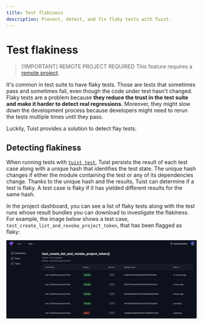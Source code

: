 ```yaml
---
title: Test flakiness
description: Prevent, detect, and fix flaky tests with Tuist.
---
```


# Test flakiness

> [!IMPORTANT] REMOTE PROJECT REQUIRED
> This feature requires a [remote project](/ko/server/introduction/accounts-and-projects#projects).

It's common in test suite to have flaky tests. Those are tests that sometimes pass and sometimes fail, even though the code under test hasn't changed. Flaky tests are a problem because **they reduce the trust in the test suite and make it harder to detect real regressions.** Moreover, they might slow down the development process because developers might need to rerun the tests multiple times until they pass.

Luckily, Tuist provides a solution to detect flay tests.

## Detecting flakiness

When running tests with [`tuist test`](/ko/guides/develop/test), Tuist persists the result of each test case along with a unique hash that identifies the test state. The unique hash changes if either the module containing the test or any of its dependencies change. Thanks to the unique hash and the results, Tuist can determine if a test is flaky. A test case is flaky if it has yielded different results for the same hash.

In the project dashboard, you can see a list of flaky tests along with the test runs whose result bundles you can download to investigate the flakiness. For example, the image below shows a test case, `test_create_list_and_revoke_project_token`, that has been flagged as flaky:

<img src="./images/flaky-test-case.png" alt="An image that shows the Tuist dashboard where one can see a test case named test_create_list_and_revoke_project_token and all their test runs where one of them shows as failing."/>
